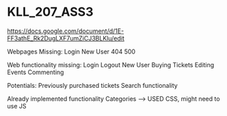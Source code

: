 # KLL_207_ASS3


https://docs.google.com/document/d/1E-FF3athE_Rk2DugLXF7umZiCJ3BLKlu/edit

Webpages Missing:
Login
New User
404
500

Web functionality missing:
Login
Logout
New User
Buying Tickets
Editing Events
Commenting

Potentials:
Previously purchased tickets
Search functionality

Already implemented functionality
Categories --> USED CSS, might need to use JS
